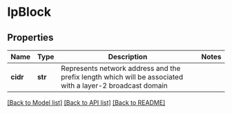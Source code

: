 # IpBlock

## Properties
Name | Type | Description | Notes
------------ | ------------- | ------------- | -------------
**cidr** | **str** | Represents network address and the prefix length which will be associated with a layer-2 broadcast domain | 

[[Back to Model list]](../README.md#documentation-for-models) [[Back to API list]](../README.md#documentation-for-api-endpoints) [[Back to README]](../README.md)

